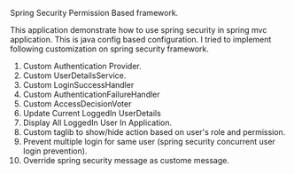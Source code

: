 Spring Security Permission Based framework.


This application demonstrate how to use spring security in spring mvc application. This is java config based configuration. I tried to implement following customization on spring security framework.

1) Custom Authentication Provider.
2) Custom UserDetailsService.
3) Custom LoginSuccessHandler
4) Custom AuthenticationFailureHandler
5) Custom AccessDecisionVoter
6) Update Current LoggedIn UserDetails
7) Display All LoggedIn User In Application.
8) Custom taglib to show/hide action based on user's role and permission.
9) Prevent multiple login for same user (spring security concurrent user login prevention).
10) Override spring security message as custome message.
